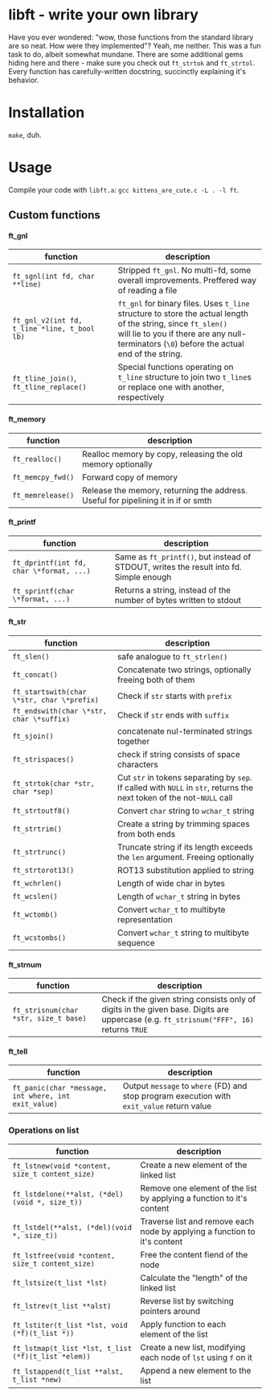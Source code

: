 # libft - write your own library

Have you ever wondered: "wow, those functions from the standard library are so neat. How were they implemented"?
Yeah, me neither. This was a fun task to do, albeit somewhat mundane.
There are some additional gems hiding here and there - make sure you check out `ft_strtok` and `ft_strtol`.
Every function has carefully-written docstring, succinctly explaining it's behavior.

# Installation

`make`, duh.

# Usage

Compile your code with `libft.a`: `gcc kittens_are_cute.c -L . -l ft`.

## Custom functions

#### ft_gnl
|        function                                  |                  description                                              |
|--------------------------------------------------|---------------------------------------------------------------------------|
| `ft_sgnl(int fd, char **line)`               | Stripped `ft_gnl`. No multi-fd, some overall improvements. Preffered way of reading a file   |
| `ft_gnl_v2(int fd, t_line *line, t_bool lb)` | `ft_gnl` for binary files. Uses `t_line` structure to store the actual length of the string, since `ft_slen()` <br /> will lie to you if there are any null-terminators (`\0`) before the actual end of the string. |
| `ft_tline_join()`, `ft_tline_replace()` | Special functions operating on `t_line` structure to join two `t_line`s or replace one with another, respectively |

#### ft_memory
|        function                                  |                  description                                              |
|--------------------------------------------------|---------------------------------------------------------------------------|
| `ft_realloc()`                                   | Realloc memory by copy, releasing the old memory optionally               |
| `ft_memcpy_fwd()`                                | Forward copy of memory   |
| `ft_memrelease()`                                | Release the memory, returning the address. Useful for pipelining it in if or smth |

#### ft_printf
|        function                                  |                  description                                              |
|--------------------------------------------------|---------------------------------------------------------------------------|
| `ft_dprintf(int fd, char \*format, ...)`         | Same as `ft_printf()`, but instead of STDOUT, writes the result into fd. Simple enough |
| `ft_sprintf(char \*format, ...)`                 | Returns a string, instead of the number of bytes written to stdout |

#### ft_str
|        function                                  |                  description                                              |
|--------------------------------------------------|---------------------------------------------------------------------------|
| `ft_slen()`    | safe analogue to `ft_strlen()`             |
| `ft_concat()`                                    | Concatenate two strings, optionally freeing both of them                   |
| `ft_startswith(char \*str, char \*prefix)`         | Check if `str` starts with `prefix`                                          |
| `ft_endswith(char \*str, char \*suffix)`         | Check if `str` ends with `suffix`                                          |
| `ft_sjoin()`   | concatenate nul-terminated strings together |
| `ft_strispaces()` | check if string consists of space characters |
| `ft_strtok(char *str, char *sep)`                | Cut `str` in tokens separating by `sep`. If called with `NULL` in `str`, returns the next token of the not-`NULL` call |
| `ft_strtoutf8()`  | Convert `char` string to `wchar_t` string |
| `ft_strtrim()`    | Create a string by trimming spaces from both ends |
| `ft_strtrunc()`   | Truncate string if its length exceeds the `len` argument. Freeing optionally |
| `ft_strtorot13()` | ROT13 substitution applied to string |
| `ft_wchrlen()`    | Length of wide char in bytes |
| `ft_wcslen()`     | Length of `wchar_t` string in bytes |
| `ft_wctomb()`     | Convert `wchar_t` to multibyte representation |
| `ft_wcstombs()`   | Convert `wchar_t` string to multibyte sequence |

#### ft_strnum
|        function                                  |                  description                                              |
|--------------------------------------------------|---------------------------------------------------------------------------|
| `ft_strisnum(char *str, size_t base)`            | Check if the given string consists only of digits in the given base. Digits are uppercase (e.g. `ft_strisnum("FFF", 16)` returns `TRUE` |

#### ft_tell
|        function                                  |                  description                                              |
|--------------------------------------------------|---------------------------------------------------------------------------|
| `ft_panic(char *message, int where, int exit_value)` | Output `message` to `where` (FD) and stop program execution with `exit_value` return value |

### Operations on list

|        function                                  |                  description                                              |
|--------------------------------------------------|---------------------------------------------------------------------------|
| `ft_lstnew(void *content, size_t content_size)`  | Create a new element of the linked list                                   |
| `ft_lstdelone(**alst, (*del)(void *, size_t))`   | Remove one element of the list by applying a function to it's content     |
| `ft_lstdel(**alst, (*del)(void *, size_t))`      | Traverse list and remove each node by applying a function to it's content |
| `ft_lstfree(void *content, size_t content_size)` |Free the content fiend of the node                                         |
| `ft_lstsize(t_list *lst) `                       |Calculate the "length" of the linked list                                  |
| `ft_lstrev(t_list **alst)`                       |Reverse list by switching pointers around                                  |
| `ft_lstiter(t_list *lst, void (*f)(t_list *)) `  |Apply function to each element of the list                                 |
| `ft_lstmap(t_list *lst, t_list (*f)(t_list *elem))` |Create a new list, modifying each node of `lst` using `f` on it         |
| `ft_lstappend(t_list **alst, t_list *new)`       |Append a new element to the list                                           |

